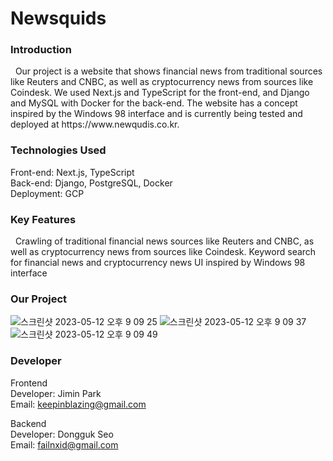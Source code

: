 <h1>Newsquids</h1>

<h3>Introduction</h3>
&nbsp Our project is a website that shows financial news from traditional sources like Reuters and CNBC, as well as cryptocurrency news from sources like Coindesk. We used Next.js and TypeScript for the front-end, and Django and MySQL with Docker for the back-end. The website has a concept inspired by the Windows 98 interface and is currently being tested and deployed at https://www.newqudis.co.kr.

<h3>Technologies Used</h3>

Front-end: Next.js, TypeScript<br/>
Back-end: Django, PostgreSQL, Docker<br/>
Deployment: GCP

<h3>Key Features</h3>
&nbsp Crawling of traditional financial news sources like Reuters and CNBC, as well as cryptocurrency news from sources like Coindesk.
Keyword search for financial news and cryptocurrency news
UI inspired by Windows 98 interface

<h3>Our Project</h3>

![스크린샷 2023-05-12 오후 9 09 25](https://github.com/Newsquids/.github/assets/103014298/a41b24b4-693e-4de9-b0a4-8eb0b018947f)
![스크린샷 2023-05-12 오후 9 09 37](https://github.com/Newsquids/.github/assets/103014298/49d7691d-a248-4fd1-9fb2-f1f71ab8625c)
![스크린샷 2023-05-12 오후 9 09 49](https://github.com/Newsquids/.github/assets/103014298/31da51d4-d710-4469-9057-e29d0370a53f)


<h3>Developer</h3>

Frontend<br/>
Developer: Jimin Park<br/>
Email: keepinblazing@gmail.com<br/>

Backend<br/>
Developer: Dongguk Seo<br/>
Email: failnxid@gmail.com
